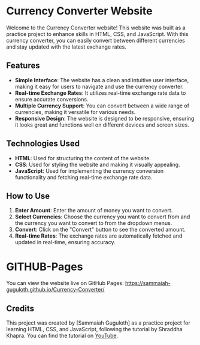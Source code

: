 # Currency Converter Website

Welcome to the Currency Converter website! This website was built as a practice project to enhance skills in HTML, CSS, and JavaScript. With this currency converter, you can easily convert between different currencies and stay updated with the latest exchange rates.

## Features

- **Simple Interface**: The website has a clean and intuitive user interface, making it easy for users to navigate and use the currency converter.
- **Real-time Exchange Rates**: It utilizes real-time exchange rate data to ensure accurate conversions.
- **Multiple Currency Support**: You can convert between a wide range of currencies, making it versatile for various needs.
- **Responsive Design**: The website is designed to be responsive, ensuring it looks great and functions well on different devices and screen sizes.

## Technologies Used

- **HTML**: Used for structuring the content of the website.
- **CSS**: Used for styling the website and making it visually appealing.
- **JavaScript**: Used for implementing the currency conversion functionality and fetching real-time exchange rate data.

## How to Use

1. **Enter Amount**: Enter the amount of money you want to convert.
2. **Select Currencies**: Choose the currency you want to convert from and the currency you want to convert to from the dropdown menus.
3. **Convert**: Click on the "Convert" button to see the converted amount.
4. **Real-time Rates**: The exchange rates are automatically fetched and updated in real-time, ensuring accuracy.

# GITHUB-Pages
You can view the website live on GitHub Pages: https://sammaiah-guguloth.github.io/Currency-Converter/

## Credits

This project was created by [Sammaiah Guguloth] as a practice project for learning HTML, CSS, and JavaScript, following the tutorial by Shraddha Khapra. You can find the tutorial on [YouTube](https://youtu.be/CyGodpqcid4?si=hPwAdYu7XBLx6N5W).



